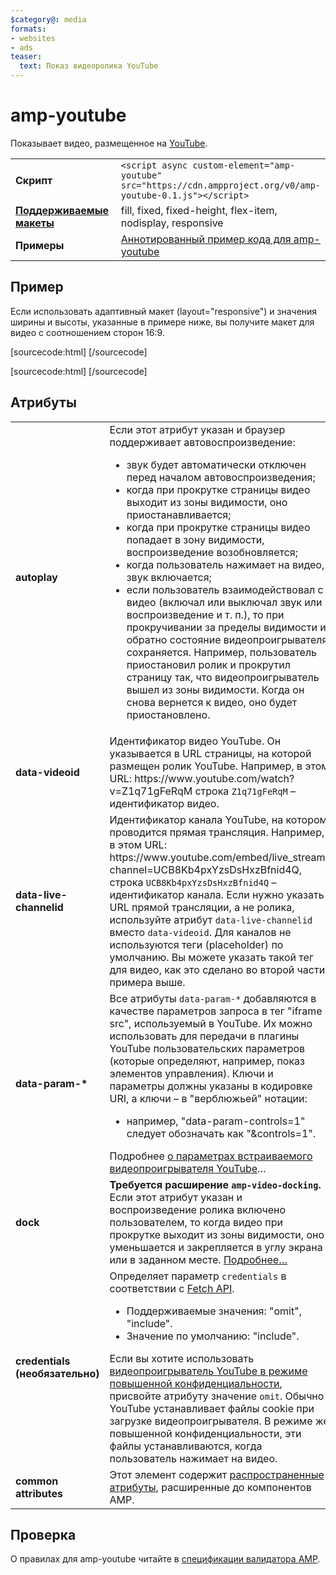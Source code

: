 ```yaml
---
$category@: media
formats:
- websites
- ads
teaser:
  text: Показ видеоролика YouTube
---
```




<!--
       Copyright 2016 The AMP HTML Authors. All Rights Reserved.

       Licensed under the Apache License, Version 2.0 (the "License");
     you may not use this file except in compliance with the License.
     You may obtain a copy of the License at

     http://www.apache.org/licenses/LICENSE-2.0

     Unless required by applicable law or agreed to in writing, software
     distributed under the License is distributed on an "AS-IS" BASIS,
     WITHOUT WARRANTIES OR CONDITIONS OF ANY KIND, either express or implied.
     See the License for the specific language governing permissions and
     limitations under the License.
-->

# amp-youtube <a name="amp-youtube"></a>

Показывает видео, размещенное на [YouTube](https://www.youtube.com/).

<table>
  <tr>
    <td width="40%"><strong>Скрипт</strong></td>
    <td><code>&lt;script async custom-element="amp-youtube" src="https://cdn.ampproject.org/v0/amp-youtube-0.1.js">&lt;/script></code></td>
  </tr>
  <tr>
    <td class="col-fourty"><strong><a href="../../../documentation/guides-and-tutorials/develop/style_and_layout/control_layout.md">Поддерживаемые макеты</a></strong></td>
    <td>fill, fixed, fixed-height, flex-item, nodisplay, responsive</td>
  </tr>
  <tr>
    <td width="40%"><strong>Примеры</strong></td>
    <td><a href="https://ampbyexample.com/components/amp-youtube/">Аннотированный пример кода для amp-youtube</a></td>
  </tr>
</table>

## Пример <a name="example"></a>

Если использовать адаптивный макет (layout="responsive") и значения ширины и высоты, указанные в примере ниже, вы получите макет для видео с соотношением сторон 16:9.

[sourcecode:html]
<amp-youtube
    data-videoid="mGENRKrdoGY"
    layout="responsive"
    width="480" height="270"></amp-youtube>
  [/sourcecode]

  [sourcecode:html]
  <amp-youtube
      id="myLiveChannel"
      data-live-channelid="UCB8Kb4pxYzsDsHxzBfnid4Q"
      width="358"
      height="204"
      layout="responsive">
    <amp-img
      src="https://i.ytimg.com/vi/Wm1fWz-7nLQ/hqdefault_live.jpg"
      placeholder
      layout="fill"
      />
  </amp-youtube>
  [/sourcecode]

## Атрибуты <a name="attributes"></a>

<table>
  <tr>
    <td width="40%"><strong>autoplay</strong></td>
    <td>Если этот атрибут указан и браузер поддерживает автовоспроизведение:
      <ul>
        <li>звук будет автоматически отключен перед началом автовоспроизведения;
        </li>
        <li>когда при прокрутке страницы видео выходит из зоны видимости, оно приостанавливается;
        </li>
        <li>когда при прокрутке страницы видео попадает в зону видимости, воспроизведение возобновляется;
        </li>
        <li>когда пользователь нажимает на видео, звук включается;
        </li>
        <li>если пользователь взаимодействовал с видео (включал или выключал звук или воспроизведение и т. п.), то при прокручивании за пределы видимости и обратно состояние видеопроигрывателя сохраняется. Например, пользователь приостановил ролик и прокрутил страницу так, что видеопроигрыватель вышел из зоны видимости. Когда он снова вернется к видео, оно будет приостановлено.
        </li>
      </ul></td>
    </tr>
    <tr>
      <td width="40%"><strong>data-videoid</strong></td>
      <td>Идентификатор видео YouTube. Он указывается в URL страницы, на которой размещен ролик YouTube.
          Например, в этом URL: https://www.youtube.com/watch?v=Z1q71gFeRqM строка <code>Z1q71gFeRqM</code> – идентификатор видео.</td>
      </tr>
      <tr>
        <td width="40%"><strong>data-live-channelid</strong></td>
        <td>Идентификатор канала YouTube, на котором проводится прямая трансляция. Например, в этом URL: https://www.youtube.com/embed/live_stream?channel=UCB8Kb4pxYzsDsHxzBfnid4Q, строка <code>UCB8Kb4pxYzsDsHxzBfnid4Q</code> – идентификатор канала. Если нужно указать URL прямой трансляции, а не ролика, используйте атрибут <code>data-live-channelid</code> вместо <code>data-videoid</code>. Для каналов не используются теги (placeholder) по умолчанию. Вы можете указать такой тег для видео, как это сделано во второй части примера выше.</td>
      </tr>
      <tr>
        <td width="40%"><strong>data-param-*</strong></td>
        <td>Все атрибуты <code>data-param-*</code> добавляются в качестве параметров запроса в тег "iframe src", используемый в YouTube. Их можно использовать для передачи в плагины YouTube пользовательских параметров (которые определяют, например, показ элементов управления).
            Ключи и параметры должны указаны в кодировке URI, а ключи – в "верблюжьей" нотации:
            <ul>
            <li>например, "data-param-controls=1" следует обозначать как "&amp;controls=1".</li>
          </ul>
          Подробнее <a href="https://developers.google.com/youtube/player_parameters">о параметрах встраиваемого видеопроигрывателя YouTube</a>…
        </td>
      </tr>
      <tr>
        <td width="40%"><strong>dock</strong></td>
        <td><strong>Требуется расширение <code>amp-video-docking</code>.</strong> Если этот атрибут указан и воспроизведение ролика включено пользователем, то когда видео при прокрутке выходит из зоны видимости, оно уменьшается и закрепляется в углу экрана или в заданном месте.
          <a href="amp-video-docking.md">Подробнее…</a></td>
        </tr>
        <tr>
          <td width="40%"><strong>credentials (необязательно)</strong></td>
          <td>Определяет параметр <code>credentials</code> в соответствии с <a href="https://fetch.spec.whatwg.org/">Fetch API</a>.
            <ul>
              <li>Поддерживаемые значения: "omit", "include".</li>
              <li>Значение по умолчанию: "include".</li>
            </ul>
            Если вы хотите использовать <a href="http://www.google.com/support/youtube/bin/answer.py?answer=141046">видеопроигрыватель YouTube в режиме повышенной конфиденциальности</a>, присвойте атрибуту значение <code>omit</code>.
            Обычно YouTube устанавливает файлы cookie при загрузке видеопроигрывателя. В режиме же повышенной конфиденциальности, эти файлы устанавливаются, когда пользователь нажимает на видео.</td>
          </tr>
          <tr>
            <td width="40%"><strong>common attributes</strong></td>
            <td>Этот элемент содержит <a href="../../../documentation/guides-and-tutorials/learn/common_attributes.md">распространенные атрибуты</a>, расширенные до компонентов AMP.</td>
          </tr>
        </table>

## Проверка <a name="validation"></a>

О правилах для amp-youtube читайте в [спецификации валидатора AMP](https://github.com/ampproject/amphtml/blob/master/extensions/amp-youtube/validator-amp-youtube.protoascii).
